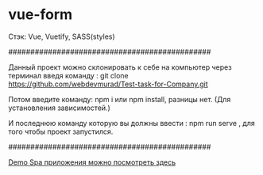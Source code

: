 # vue-form

Стэк: Vue, Vuetify, SASS(styles)

##############################################

Данный проект можно склонировать к себе на компьютер через терминал введя команду : git clone https://github.com/webdevmurad/Test-task-for-Company.git

Потом введите команду: npm i или npm install, разницы нет. (Для установления зависимостей.)

И последнюю команду которую вы должны ввести : npm run serve , для того чтобы проект запустился.

##############################################

[Demo Spa приложения можно посмотреть здесь ](https://webdevmurad.github.io/Test-task-for-Company/)
